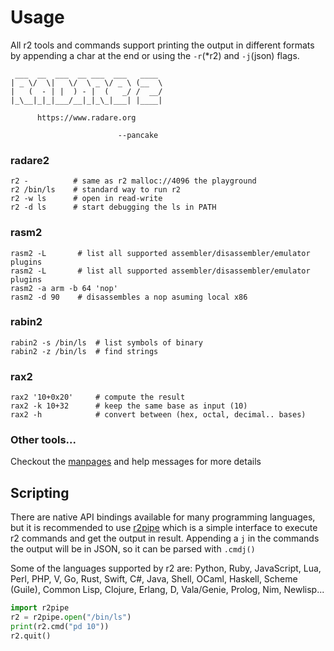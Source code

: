 # Usage

All r2 tools and commands support printing the output in different formats
by appending a char at the end or using the `-r`(\*r2) and `-j`(json) flags.

```
 ___  __  ___  __ ___  ___   ____
| _ \/  \|   \/  \ _ \/ _ \ (__  \
|   (  - | |  ) - |  (   _/ /  __/
|_\__|_|_|___/__|_|_\_|___| |____|

      https://www.radare.org

                        --pancake
```

### radare2

```
r2 -          # same as r2 malloc://4096 the playground
r2 /bin/ls    # standard way to run r2
r2 -w ls      # open in read-write
r2 -d ls      # start debugging the ls in PATH
```

### rasm2

```
rasm2 -L       # list all supported assembler/disassembler/emulator plugins
rasm2 -L       # list all supported assembler/disassembler/emulator plugins
rasm2 -a arm -b 64 'nop'
rasm2 -d 90    # disassembles a nop asuming local x86
```

### rabin2

```
rabin2 -s /bin/ls  # list symbols of binary
rabin2 -z /bin/ls  # find strings
```

### rax2
```
rax2 '10+0x20'     # compute the result
rax2 -k 10+32      # keep the same base as input (10)
rax2 -h            # convert between (hex, octal, decimal.. bases)
```

### Other tools...

Checkout the [manpages](https://github.com/radareorg/radare2/blob/master/man) and help messages for more details

## Scripting

There are native API bindings available for many programming languages,
but it is recommended to use [r2pipe](https://github.com/radareorg/radare2-r2pipe) which is a simple interface to
execute r2 commands and get the output in result. Appending a `j` in the
commands the output will be in JSON, so it can be parsed with `.cmdj()`

Some of the languages supported by r2 are: Python, Ruby, JavaScript,
Lua, Perl, PHP, V, Go, Rust, Swift, C#, Java, Shell, OCaml, Haskell,
Scheme (Guile), Common Lisp, Clojure, Erlang, D, Vala/Genie, Prolog,
Nim, Newlisp...

```python
import r2pipe
r2 = r2pipe.open("/bin/ls")
print(r2.cmd("pd 10"))
r2.quit()
```
